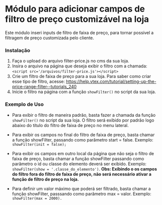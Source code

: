 Módulo para adicionar campos de filtro de preço customizável na loja
==============

Este módulo inseri inputs de filtro de faixa de preço, para tornar possível a filtragem de preço customizada pelo cliente.

### Instalação

1. Faça o upload do arquivo filter-price.js no cms da sua loja.
2. Insira o arquivo na página que deseja exibir o filtro com a chamada: ``` <script src='/arquivos/filter-price.js'></script> ```
3. Crie um filtro de faixa de preço para a sua loja. Para saber como criar esse tipo de filtro, acesse: https://help.vtex.com/tutorial/setting-up-the-price-range-filter--tutorials_240
4. Inicie o filtro na página com a função ``` showFilter() ``` no script da sua loja.

### Exemplo de Uso

- Para exibir o filtro de maneira padrão, basta fazer a chamada da função ``` showFilter() ``` no script da sua loja. O filtro será exibido por padrão logo abaixo do título do filtro de faixa de preço no menu lateral.

- Para exibir os campos no final do filtro de faixa de preço, basta chamar a função showFilter, passando como parâmetro start = false. Exemplo: ``` showFilter(init = false); ```

- Para exibir os campos em outro local da página que não seja o filtro de faixa de preço, basta chamar a função showFilter passando como parâmetro o id ou classe do elemento deverá ser exibido. Exemplo: ``` showFilter(show = '.classe_do_elemento') ```. <b>Obs: Exibindo o os campos do filtro fora do filtro de faixa de preço, não será necessário ativar a função de filtro de preço na loja.</b>

- Para definir um valor máximo que poderá ser filtrado, basta chamar a função showFilter, passsando como parâmetro max = valor. Exemplo: ``` showFilter(max = 2000). ```



